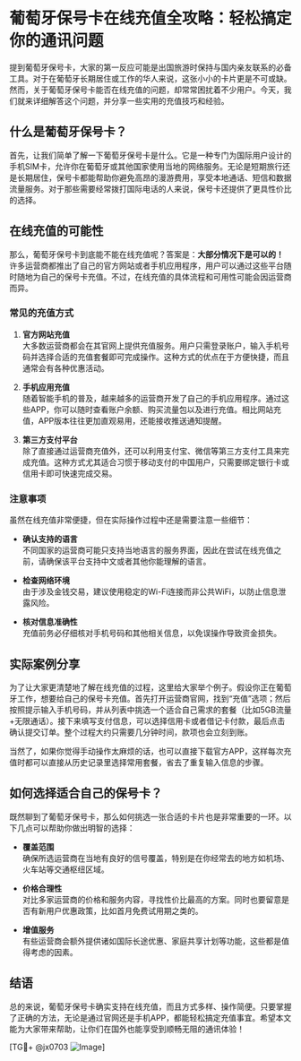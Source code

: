 # 葡萄牙保号卡在线充值全攻略：轻松搞定你的通讯问题

提到葡萄牙保号卡，大家的第一反应可能是出国旅游时保持与国内亲友联系的必备工具。对于在葡萄牙长期居住或工作的华人来说，这张小小的卡片更是不可或缺。然而，关于葡萄牙保号卡能否在线充值的问题，却常常困扰着不少用户。今天，我们就来详细解答这个问题，并分享一些实用的充值技巧和经验。

## 什么是葡萄牙保号卡？

首先，让我们简单了解一下葡萄牙保号卡是什么。它是一种专门为国际用户设计的手机SIM卡，允许你在葡萄牙或其他国家使用当地的网络服务。无论是短期旅行还是长期居住，保号卡都能帮助你避免高昂的漫游费用，享受本地通话、短信和数据流量服务。对于那些需要经常拨打国际电话的人来说，保号卡还提供了更具性价比的选择。

## 在线充值的可能性

那么，葡萄牙保号卡到底能不能在线充值呢？答案是：**大部分情况下是可以的！** 许多运营商都推出了自己的官方网站或者手机应用程序，用户可以通过这些平台随时随地为自己的保号卡充值。不过，在线充值的具体流程和可用性可能会因运营商而异。

### 常见的充值方式

1. **官方网站充值**  
   大多数运营商都会在其官网上提供充值服务。用户只需登录账户，输入手机号码并选择合适的充值套餐即可完成操作。这种方式的优点在于方便快捷，而且通常会有各种优惠活动。

2. **手机应用充值**  
   随着智能手机的普及，越来越多的运营商开发了自己的手机应用程序。通过这些APP，你可以随时查看账户余额、购买流量包以及进行充值。相比网站充值，APP版本往往更加直观易用，还能接收推送通知提醒。

3. **第三方支付平台**  
   除了直接通过运营商充值外，还可以利用支付宝、微信等第三方支付工具来完成充值。这种方式尤其适合习惯于移动支付的中国用户，只需要绑定银行卡或信用卡即可快速完成交易。

### 注意事项

虽然在线充值非常便捷，但在实际操作过程中还是需要注意一些细节：

- **确认支持的语言**  
  不同国家的运营商可能只支持当地语言的服务界面，因此在尝试在线充值之前，请确保该平台支持中文或者其他你能理解的语言。

- **检查网络环境**  
  由于涉及金钱交易，建议使用稳定的Wi-Fi连接而非公共WiFi，以防止信息泄露风险。

- **核对信息准确性**  
  充值前务必仔细核对手机号码和其他相关信息，以免误操作导致资金损失。

## 实际案例分享

为了让大家更清楚地了解在线充值的过程，这里给大家举个例子。假设你正在葡萄牙工作，想要给自己的保号卡充值。首先打开运营商官网，找到“充值”选项；然后按照提示输入手机号码，并从列表中挑选一个适合自己需求的套餐（比如5GB流量+无限通话）。接下来填写支付信息，可以选择信用卡或者借记卡付款，最后点击确认提交订单。整个过程大约只需要几分钟时间，款项也会立刻到账。

当然了，如果你觉得手动操作太麻烦的话，也可以直接下载官方APP，这样每次充值时都可以直接从历史记录里选择常用套餐，省去了重复输入信息的步骤。

## 如何选择适合自己的保号卡？

既然聊到了葡萄牙保号卡，那么如何挑选一张合适的卡片也是非常重要的一环。以下几点可以帮助你做出明智的选择：

- **覆盖范围**  
  确保所选运营商在当地有良好的信号覆盖，特别是在你经常去的地方如机场、火车站等交通枢纽区域。

- **价格合理性**  
  对比多家运营商的价格和服务内容，寻找性价比最高的方案。同时也要留意是否有新用户优惠政策，比如首月免费试用期之类的。

- **增值服务**  
  有些运营商会额外提供诸如国际长途优惠、家庭共享计划等功能，这些都是值得考虑的因素。

## 结语

总的来说，葡萄牙保号卡确实支持在线充值，而且方式多样、操作简便。只要掌握了正确的方法，无论是通过官网还是手机APP，都能轻松搞定充值事宜。希望本文能为大家带来帮助，让你们在国外也能享受到顺畅无阻的通讯体验！

[TG💪+ @jx0703 ![Image](https://github.com/user-attachments/assets/dbca1d08-cadb-493c-b0ec-ad6f7a83f270)]
